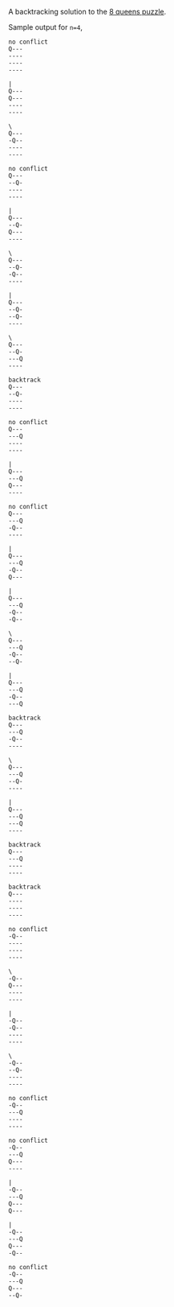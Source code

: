 A backtracking solution to the [8 queens puzzle](http://en.wikipedia.org/wiki/Eight_queens_puzzle).

Sample output for `n=4`,

    no conflict
    Q---
    ----
    ----
    ----

    |
    Q---
    Q---
    ----
    ----

    \
    Q---
    -Q--
    ----
    ----

    no conflict
    Q---
    --Q-
    ----
    ----

    |
    Q---
    --Q-
    Q---
    ----

    \
    Q---
    --Q-
    -Q--
    ----

    |
    Q---
    --Q-
    --Q-
    ----

    \
    Q---
    --Q-
    ---Q
    ----

    backtrack
    Q---
    --Q-
    ----
    ----

    no conflict
    Q---
    ---Q
    ----
    ----

    |
    Q---
    ---Q
    Q---
    ----

    no conflict
    Q---
    ---Q
    -Q--
    ----

    |
    Q---
    ---Q
    -Q--
    Q---

    |
    Q---
    ---Q
    -Q--
    -Q--

    \
    Q---
    ---Q
    -Q--
    --Q-

    |
    Q---
    ---Q
    -Q--
    ---Q

    backtrack
    Q---
    ---Q
    -Q--
    ----

    \
    Q---
    ---Q
    --Q-
    ----

    |
    Q---
    ---Q
    ---Q
    ----

    backtrack
    Q---
    ---Q
    ----
    ----

    backtrack
    Q---
    ----
    ----
    ----

    no conflict
    -Q--
    ----
    ----
    ----

    \
    -Q--
    Q---
    ----
    ----

    |
    -Q--
    -Q--
    ----
    ----

    \
    -Q--
    --Q-
    ----
    ----

    no conflict
    -Q--
    ---Q
    ----
    ----

    no conflict
    -Q--
    ---Q
    Q---
    ----

    |
    -Q--
    ---Q
    Q---
    Q---

    |
    -Q--
    ---Q
    Q---
    -Q--

    no conflict
    -Q--
    ---Q
    Q---
    --Q-